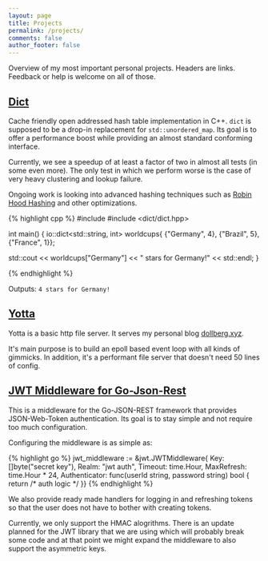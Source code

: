 ```yaml
---
layout: page
title: Projects
permalink: /projects/
comments: false
author_footer: false
---
```


Overview of my most important personal projects. Headers are links. Feedback or help is welcome on all of those.

## [Dict](https://github.com/stephandollberg/dict)

Cache friendly open addressed hash table implementation in C++. `dict` is supposed to be a drop-in replacement for `std::unordered_map`. Its goal is to offer a performance boost while providing an almost standard conforming interface.

Currently, we see a speedup of at least a factor of two in almost all tests (in some even more). The only test in which we perform worse is the case of very heavy clustering and lookup failure.

Ongoing work is looking into advanced hashing techniques such as [Robin Hood Hashing](http://www.sebastiansylvan.com/post/robin-hood-hashing-should-be-your-default-hash-table-implementation/) and other optimizations.

{% highlight cpp %}
#include <iostream>
#include <dict/dict.hpp>

int main() {
  io::dict<std::string, int> worldcups{ {"Germany", 4},
                                        {"Brazil", 5},
                                        {"France", 1}};

  std::cout << worldcups["Germany"] << " stars for Germany!" << std::endl;
}

{% endhighlight %}

Outputs: `4 stars for Germany!`

## [Yotta](https://github.com/StephanDollberg/yotta)

Yotta is a basic http file server. It serves my personal blog [dollberg.xyz](https://dollberg.xyz).

It's main purpose is to build an epoll based event loop with all kinds of gimmicks. In addition, it's a performant file server that doesn't need 50 lines of config.

## [JWT Middleware for Go-Json-Rest](https://github.com/StephanDollberg/go-json-rest-middleware-jwt)

This is a middleware for the Go-JSON-REST framework that provides JSON-Web-Token  authentication. Its goal is to stay simple and not require too much configuration.

Configuring the middleware is as simple as:

{% highlight go %}
jwt_middleware := &jwt.JWTMiddleware{
    Key:        []byte("secret key"),
    Realm:      "jwt auth",
    Timeout:    time.Hour,
    MaxRefresh: time.Hour * 24,
    Authenticator: func(userId string, password string) bool {
        return /* auth logic */
    }}
{% endhighlight %}

We also provide ready made handlers for logging in and refreshing tokens so that the user does not have to bother with creating tokens.

Currently, we only support the HMAC alogrithms. There is an update planned for the JWT library that we are using which will probably break some code and at that point we might expand the middleware to also support the asymmetric keys.

